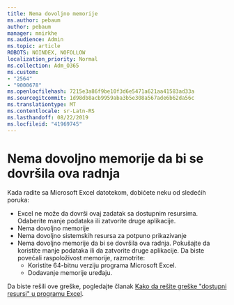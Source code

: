 ```yaml
---
title: Nema dovoljno memorije
ms.author: pebaum
author: pebaum
manager: mnirkhe
ms.audience: Admin
ms.topic: article
ROBOTS: NOINDEX, NOFOLLOW
localization_priority: Normal
ms.collection: Adm_O365
ms.custom:
- "2564"
- "9000678"
ms.openlocfilehash: 7215e3a86f9be10f3d6e5471a621aa41583ad33a
ms.sourcegitcommit: 1d98db8acb9959aba3b5e308a567ade6b62da56c
ms.translationtype: MT
ms.contentlocale: sr-Latn-RS
ms.lasthandoff: 08/22/2019
ms.locfileid: "41969745"
---
```

# <a name="there-isnt-enough-memory-to-complete-this-action"></a>Nema dovoljno memorije da bi se dovršila ova radnja

Kada radite sa Microsoft Excel datotekom, dobićete neku od sledećih poruka:

- Excel ne može da dovrši ovaj zadatak sa dostupnim resursima. Odaberite manje podataka ili zatvorite druge aplikacije.
- Nema dovoljno memorije
- Nema dovoljno sistemskih resursa za potpuno prikazivanje
- Nema dovoljno memorije da bi se dovršila ova radnja. Pokušajte da koristite manje podataka ili da zatvorite druge aplikacije. Da biste povećali raspoloživost memorije, razmotrite: 
    - Koristite 64-bitnu verziju programa Microsoft Excel.
    - Dodavanje memorije uređaju.

Da biste rešili ove greške, pogledajte članak [Kako da rešite greške "dostupni resursi" u programu Excel](https://docs.microsoft.com/office/troubleshoot/excel/available-resources-errors).